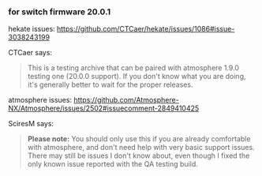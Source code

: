 ### for switch firmware 20.0.1

hekate issues:
https://github.com/CTCaer/hekate/issues/1086#issue-3038243199

CTCaer says:
> This is a testing archive that can be paired with atmosphere 1.9.0 testing one (20.0.0 support). If you don't know what you are doing, it's generally better to wait for the proper releases.


atmosphere issues:
https://github.com/Atmosphere-NX/Atmosphere/issues/2502#issuecomment-2849410425

SciresM says:
> **Please note:** You should only use this if you are already comfortable with atmosphere, and don't need help with very basic support issues. There may still be issues I don't know about, even though I fixed the only known issue reported with the QA testing build.


